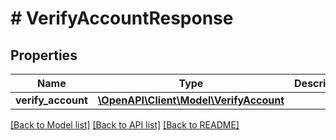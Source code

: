 # # VerifyAccountResponse

## Properties

Name | Type | Description | Notes
------------ | ------------- | ------------- | -------------
**verify_account** | [**\OpenAPI\Client\Model\VerifyAccount**](VerifyAccount.md) |  | [optional]

[[Back to Model list]](../../README.md#models) [[Back to API list]](../../README.md#endpoints) [[Back to README]](../../README.md)
